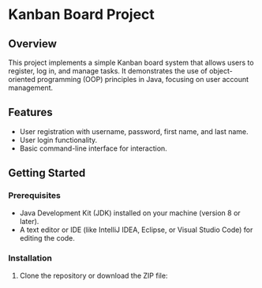 # Kanban Board Project

## Overview
This project implements a simple Kanban board system that allows users to register, log in, and manage tasks. It demonstrates the use of object-oriented programming (OOP) principles in Java, focusing on user account management.

## Features
- User registration with username, password, first name, and last name.
- User login functionality.
- Basic command-line interface for interaction.

## Getting Started

### Prerequisites
- Java Development Kit (JDK) installed on your machine (version 8 or later).
- A text editor or IDE (like IntelliJ IDEA, Eclipse, or Visual Studio Code) for editing the code.

### Installation
1. Clone the repository or download the ZIP file:
